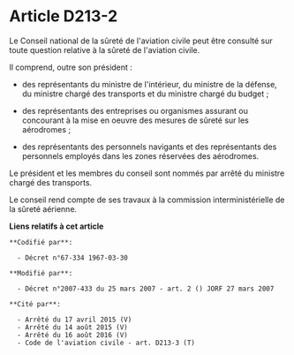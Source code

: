 # Article D213-2

Le Conseil national de la sûreté de l'aviation civile peut être consulté sur toute question relative à la sûreté de
l'aviation civile.

Il comprend, outre son président :

- des représentants du ministre de l'intérieur, du ministre de la défense, du ministre chargé des transports et du ministre
chargé du budget ;

- des représentants des entreprises ou organismes assurant ou concourant à la mise en oeuvre des mesures de sûreté sur les
aérodromes ;

- des représentants des personnels navigants et des représentants des personnels employés dans les zones réservées des
aérodromes.

Le président et les membres du conseil sont nommés par arrêté du ministre chargé des transports.

Le conseil rend compte de ses travaux à la commission interministérielle de la sûreté aérienne.

**Liens relatifs à cet article**

	**Codifié par**:

	  - Décret n°67-334 1967-03-30

	**Modifié par**:

	  - Décret n°2007-433 du 25 mars 2007 - art. 2 () JORF 27 mars 2007

	**Cité par**:

	  - Arrêté du 17 avril 2015 (V)
	  - Arrêté du 14 août 2015 (V)
	  - Arrêté du 16 août 2016 (V)
	  - Code de l'aviation civile - art. D213-3 (T)
